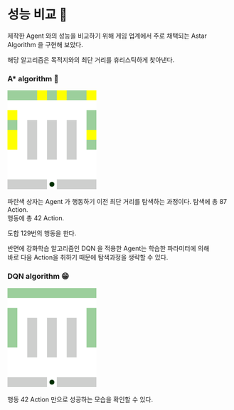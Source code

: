 # 성능 비교 🤔

제작한 Agent 와의 성능을 비교하기 위해
게임 업계에서 주로 채택되는 Astar Algorithm 을 구현해 보았다.

해당 알고리즘은 목적지와의 최단 거리를 휴리스틱하게 찾아낸다.

### A* algorithm 🤢
<img src='./result0.gif' width=200px>

파란색 상자는 Agent 가 행동하기 이전 최단 거리를 탐색하는 과정이다.
탐색에 총 87 Action.  
행동에 총 42 Action.  

도합 129번의 행동을 한다.

반면에 강화학습 알고리즘인 DQN 을 적용한 Agent는 학습한 파라미터에 의해  
바로 다음 Action을 취하기 때문에 탐색과정을 생략할 수 있다.

### DQN algorithm 😁
<img src='./dqn0.gif' width=200px>

행동 42 Action 만으로 성공하는 모습을 확인할 수 있다.


